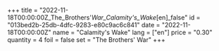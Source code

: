 +++
title = "2022-11-18T00:00:00Z_The_Brothers'_War_Calamity's_Wake_[en]_false"
id = "013bed2b-25db-4dfc-9283-e80c9ac6c841"
date = "2022-11-18T00:00:00Z"
name = "Calamity's Wake"
lang = ["en"]
price = "0.30"
quantity = 4
foil = false
set = "The Brothers' War"
+++
